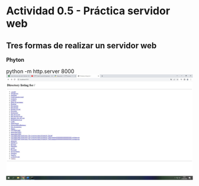 # Actividad 0.5 - Práctica servidor web




## Tres formas de realizar un servidor web
**Phyton**

python -m http.server 8000
![LOCALHOST](/TEMA_0/localhost.jpg)
